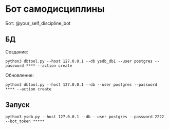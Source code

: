 # Бот самодисциплины

Бот: @your_self_discipline_bot

## БД
    
Создание:

    python3 dbtool.py --host 127.0.0.1 --db ysdb_db1 --user postgres --password **** --action create

Обновление:

    python3 dbtool.py --host 127.0.0.1 --db --user postgres --password **** --action create    


## Запуск


    python3 ysdb.py --host 127.0.0.1 --db --user postgres --password 2222 --bot_token *****




